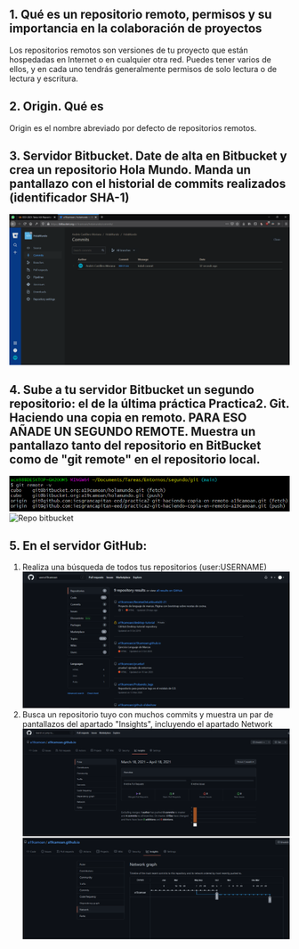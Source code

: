 ## 1. Qué es un repositorio remoto, permisos y su importancia en la colaboración de proyectos
Los repositorios remotos son versiones de tu proyecto que están hospedadas en Internet o en cualquier otra red. Puedes tener varios de ellos, y en cada uno tendrás generalmente permisos de solo lectura o de lectura y escritura.

## 2. Origin. Qué es
Origin es el nombre abreviado por defecto de repositorios remotos.

## 3. Servidor Bitbucket. Date de alta en Bitbucket y crea un repositorio Hola Mundo. Manda un pantallazo con el  historial de commits realizados (identificador SHA-1)
![Commits bitbucket](./1.png)

## 4. Sube a tu servidor Bitbucket un segundo repositorio: el de la última práctica Practica2. Git. Haciendo una copia en remoto. PARA ESO AÑADE UN SEGUNDO REMOTE. Muestra un pantallazo tanto del repositorio en BitBucket como de "git remote" en el repositorio local.
![Repo local](./2.png)
![Repo bitbucket](./3.png)

## 5. En el servidor GitHub:
1. Realiza una búsqueda de todos tus repositorios (user:USERNAME)
![Repos github](./4.png)
1. Busca un repositorio tuyo con muchos commits y muestra un par de pantallazos del apartado "Insights", incluyendo el apartado Network
![Insights](./5.png)
![Apartado network](./6.png)